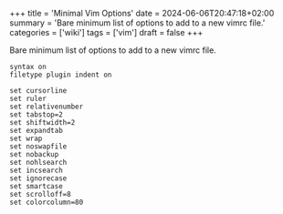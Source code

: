 +++
title = 'Minimal Vim Options'
date = 2024-06-06T20:47:18+02:00
summary = 'Bare minimum list of options to add to a new vimrc file.'
categories = ['wiki']
tags = ['vim']
draft = false
+++

Bare minimum list of options to add to a new vimrc file.
```
syntax on
filetype plugin indent on

set cursorline
set ruler
set relativenumber
set tabstop=2
set shiftwidth=2
set expandtab
set wrap
set noswapfile
set nobackup
set nohlsearch
set incsearch
set ignorecase
set smartcase
set scrolloff=8
set colorcolumn=80
```
